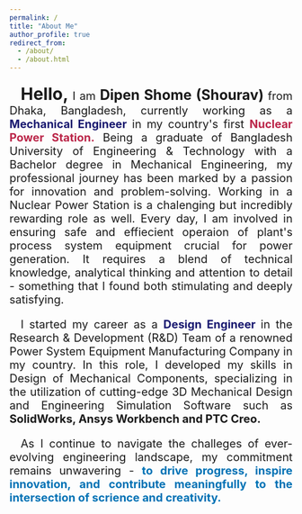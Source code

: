 ```yaml
---
permalink: /
title: "About Me"
author_profile: true
redirect_from: 
  - /about/
  - /about.html
---
```

<html>
<body>

<p style="text-align:justify ;text-indent:20px; font-size:20px;">
<b style="font-size:30px ;">Hello,</b> 
I am <strong style="font-size:25px;">Dipen Shome (Shourav)</strong> from Dhaka, Bangladesh, currently working as a <strong style="color:#191970;">Mechanical Engineer</strong></em> in my country's first <strong style="color:#BB2649;">Nuclear Power Station.</strong> Being a graduate of Bangladesh University of Engineering & Technology with a Bachelor degree in Mechanical Engineering, my professional journey has been marked by a passion for innovation and problem-solving. Working in a Nuclear Power Station is a chalenging but incredibly rewarding role as well. Every day, I am involved in ensuring safe and effiecient operaion of plant's process system equipment crucial for power generation. It requires a blend of technical knowledge, analytical thinking and attention to detail - something that I found both stimulating and deeply satisfying.</p>

 <p style="text-align:justify; text-indent:20px; font-size:20px;">I started my career as a <strong style="color: #191970;">Design Engineer </strong>in the Research & Development (R&D) Team of a renowned Power System Equipment Manufacturing Company in my country. In this role, I developed my skills in Design of Mechanical Components, specializing in the utilization of cutting-edge 3D Mechanical Design and Engineering Simulation Software such as <strong>SolidWorks, Ansys Workbench and PTC Creo.</strong>
</p>

<p style="text-align:justify; text-indent:20px; font-size:20px;">As I continue to navigate the challeges of ever-evolving engineering landscape, my commitment remains unwavering - <strong style="color: #0072B5;">to drive progress, inspire innovation, and contribute meaningfully to the intersection of scrience and creativity.<strong> 
</p>

</body>
</html>